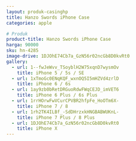 ```yaml
---
layout: produk-casinghp
title: Hanzo Swords iPhone Case
categories: apple

# Produk
product-title: Hanzo Swords iPhone Case
harga: 90000
sku: hn-4285
image-drive: 1DJOhE74Cb7a_GzN56r02ncGb8D0kvRt0
gallery:
  - url: 1--fwJeWvv_TSoyblH2W75xqnD7wysmOv
    title: iPhone 5 / 5s / SE
  - url: 1xTmoGc0ENqKQF_wxnOQ5I5mHZVd4zrlD
    title: iPhone 6 / 6s
  - url: 1ay9zb0bRetDRGuoRdwFWqCEJD_imVET6
    title: iPhone 6 Plus / 6s Plus
  - url: 1rrHOrwFwVCurCPVBR2hfpFe_HoOTm6X-
    title: iPhone 7 / 8
  - url: 1rh2TK4ILBf_-SdDHrzxkHNGBABWUKnL-
    title: iPhone 7 Plus / 8 Plus
  - url: 1DJOhE74Cb7a_GzN56r02ncGb8D0kvRt0
    title: iPhone X
---
```

